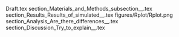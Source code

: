 Draft.tex
section_Materials_and_Methods_subsection__.tex
section_Results_Results_of_simulated__.tex
figures/Rplot/Rplot.png
section_Analysis_Are_there_differences__.tex
section_Discussion_Try_to_explain__.tex